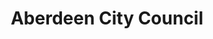 ---
schema: default
title: Aberdeen City Council
description: Local authority for the Aberdeen City Council area
logo: 'https://upload.wikimedia.org/wikipedia/en/6/69/Aberdeen_City_Council_logo.svg'
type:
  - Local authority
portal_url: 'https://data.aberdeencity.gov.uk'
org_url: 'http://www.aberdeencity.gov.uk/'
twitter_handle: AberdeenCC
gss_code: S12000033
wikidata_org_qid: Q2425849
wikidata_portal_qid: Q109851933
wdtk_id: aberdeen_city_council
portal_type: CKAN
---